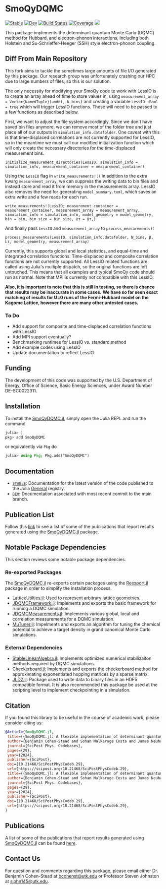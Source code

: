# SmoQyDQMC

[![Stable](https://img.shields.io/badge/docs-stable-blue.svg)](https://SmoQySuite.github.io/SmoQyDQMC.jl/stable/)
[![Dev](https://img.shields.io/badge/docs-dev-blue.svg)](https://SmoQySuite.github.io/SmoQyDQMC.jl/dev/)
[![Build Status](https://github.com/SmoQySuite/SmoQyDQMC.jl/actions/workflows/CI.yml/badge.svg?branch=main)](https://github.com/SmoQySuite/SmoQyDQMC.jl/actions/workflows/CI.yml?query=branch%3Amain)
[![Coverage](https://codecov.io/gh/SmoQySuite/SmoQyDQMC.jl/branch/main/graph/badge.svg)](https://codecov.io/gh/SmoQySuite/SmoQyDQMC.jl)
![](https://img.shields.io/badge/Lifecycle-Maturing-007EC6g)

This package implements the determinant quantum Monte Carlo (DQMC) method for Hubbard,
and electron-phonon interactions, including both Holstein and Su-Schrieffer-Heeger (SSH) style
electron-phonon coupling.

## Diff From Main Repository

This fork aims to tackle the sometimes large amounts of file I/O generated by this package. Our research group was unfortunately crashing our HPC due to large numbers of files, so this is our solution.

The only necessity for modifying your SmoQy code to work with LessIO is to create an array ahead of time to store values in, using `measurement_array = Vector{NamedTuple}(undef, N_bins)` and creating a variable `LessIO::Bool = true` which will trigger LessIO functions. These will need to be passed to a few functions as described below.

First, we want to adjust the file system accordingly. Since we don't have saved bin files anymore, we can remove most of the folder tree and just place all of our outputs in `simulation_info.datafolder`. One caveat with this is that time-displaced correlations are not currently supported for LessIO, so in the meantime we must call our modified initialization function which will only create the necessary directories for the time-displaced measurement bins.

`initialize_measurement_directories(LessIO; simulation_info = simulation_info, measurement_container = measurement_container)`

Using the `LessIO` flag in `write_measurements!()` in addition to the extra kwarg `measurement_array`, we can suppress the writing data to bin files and instead store and read it from memory in the measurements array. LessIO also removes the need for generating `model_summary.toml`, which saves an extra write and a few reads for each run.

``write_measurements!(LessIO; measurement_container = measurement_container, measurement_array = measurement_array, simulation_info = simulation_info, model_geometry = model_geometry, bin = bin, bin_size = bin_size, Δτ = Δτ,)``

And finally pass `LessIO` and `measurement_array` to `process_measurements()`

`process_measurements(LessIO, simulation_info.datafolder, N_bins, β, Lτ, model_geometry, measurement_array)`

Currently, this supports global and local statistics, and equal-time and integrated correlation functions. Time-displaced and composite correlation functions are not currently supported.
All LessIO related functions are called using Julia's multiple dispatch, so the original functions are left untouched. This means that all examples and typical SmoQy code should run as normal. Note that MPI is currently not compatible with this LessIO.

**Also, it is important to note that this is still in testing, so there is chance that results may be inaccurate in some cases.**
**We have so far seen exact matching of results for U=0 runs of the Fermi-Hubbard model on the Kagome Lattice, however there are many other untested cases.**

### To Do

- Add support for composite and time-displaced correlation functions with LessIO
- Add MPI support eventually?
- Benchmarking runtimes for LessIO vs. standard method
- Add example codes using LessIO
- Update documentation to reflect LessIO

## Funding

The development of this code was supported by the U.S. Department of Energy, Office of Science, Basic Energy Sciences,
under Award Number DE-SC0022311.

## Installation

To install the [SmoQyDQMC.jl](https://github.com/SmoQySuite/SmoQyDQMC.jl),
simply open the Julia REPL and run the command
```julia
julia> ]
pkg> add SmoQyDQMC
```
or equivalently via `Pkg` do
```julia
julia> using Pkg; Pkg.add("SmoQyDQMC")
```

## Documentation

- [`STABLE`](https://SmoQySuite.github.io/SmoQyDQMC.jl/stable/): Documentation for the latest version of the code published to the Julia [General](https://github.com/JuliaRegistries/General.git) registry.
- [`DEV`](https://SmoQySuite.github.io/SmoQyDQMC.jl/dev/): Documentation associated with most recent commit to the main branch.

## Publication List

Follow this [link](https://smoqysuite.github.io/SmoQyDQMC.jl/dev/#Publication-List)
to see a list of some of the publications that report results generated using
the [SmoQyDQMC.jl](https://github.com/SmoQySuite/SmoQyDQMC.jl) package.

## Notable Package Dependencies

This section reviews some notable package dependencies.

### Re-exported Packages

The [SmoQyDQMC.jl](https://github.com/SmoQySuite/SmoQyDQMC.jl) re-exports certain packages using
the [Reexport.jl](https://github.com/simonster/Reexport.jl.git) package in order to simplify the installation process.

- [LatticeUtilties.jl](https://github.com/SmoQySuite/LatticeUtilities.jl.git): Used to represent arbitrary lattice geometries.
- [JDQMCFramework.jl](https://github.com/SmoQySuite/JDQMCFramework.jl.git): Implements and exports the basic framework for running a DQMC simulation.
- [JDQMCMeasurements.jl](https://github.com/SmoQySuite/JDQMCMeasurements.jl.git): Implements various global, local and correlation measurements for a DQMC simulation.
- [MuTuner.jl](https://github.com/cohensbw/MuTuner.jl.git): Impelments and exports an algorithm for tuning the chemical potential to achieve a target density in grand canonical Monte Carlo simulations.

### External Dependencies

- [StableLinearAlgebra.jl](https://github.com/SmoQySuite/StableLinearAlgebra.jl.git): Implements optimized numerical stabilizaiton methods required by DQMC simulations.
- [Checkerboard.jl](https://github.com/SmoQySuite/Checkerboard.jl.git): Implements and exports the checkerboard method for approximating exponentiated hopping matrices by a sparse matrix.
- [JLD2.jl](https://github.com/JuliaIO/JLD2.jl.git): Package used to write data to binary files in an HDF5 compatible format. It is also recommended this package be used at the scripting level to implement checkpointing in a simulation.

## Citation

If you found this library to be useful in the course of academic work, please consider citing us:

```bibtex
@Article{SmoQyDQMC.jl,
 title={{SmoQyDQMC.jl: A flexible implementation of determinant quantum Monte Carlo for Hubbard and electron-phonon interactions}},
 author={Benjamin Cohen-Stead and Sohan Malkaruge Costa and James Neuhaus and Andy Tanjaroon Ly and Yutan Zhang and Richard Scalettar and Kipton Barros and Steven Johnston},
 journal={SciPost Phys. Codebases},
 pages={29},
 year={2024},
 publisher={SciPost},
 doi={10.21468/SciPostPhysCodeb.29},
 url={https://scipost.org/10.21468/SciPostPhysCodeb.29},
 title={{SmoQyDQMC.jl: A flexible implementation of determinant quantum Monte Carlo for Hubbard and electron-phonon interactions}},
 author={Benjamin Cohen-Stead and Sohan Malkaruge Costa and James Neuhaus and Andy Tanjaroon Ly and Yutan Zhang and Richard Scalettar and Kipton Barros and Steven Johnston},
 journal={SciPost Phys. Codebases},
 pages={29},
 year={2024},
 publisher={SciPost},
 doi={10.21468/SciPostPhysCodeb.29},
 url={https://scipost.org/10.21468/SciPostPhysCodeb.29},
}
```

## Publications

A list of some of the publications that report results generated using [SmoQyDQMC.jl](https://github.com/SmoQySuite/SmoQyDQMC.jl)
can be found [here](https://smoqysuite.github.io/SmoQyDQMC.jl/stable/#Publication-List).

## Contact Us

For question and comments regarding this package, please email either Dr. Benjamin Cohen-Stead at [bcohenst@utk.edu](mailto:bcohenst@utk.edu) or Professor Steven Johnston at [sjohn145@utk.edu](mailto:sjohn145@utk.edu).